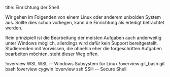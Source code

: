 title: Einrichtung der Shell

Wir gehen im Folgenden von einem Linux oder anderem unixoiden System aus.
Sollte dies schon vorliegen, kann die Einrichtung als erledigt betrachtet werden.

Rein prinzipiell ist die Bearbeitung der meisten Aufgaben auch anderweitig unter Windows möglich, allerdings wird dafür kein Support bereitgestellt. Studierenden mit Vorwissen, die ohnehin eher die forgeschritten Aufgaben bearbeiten möchten, steht dieser Weg offen.

!overview WSL WSL -- Windows Subsystem für Linux
!overview git_bash git bash
!overview cygwin
!overview ssh SSH -- Secure Shell
